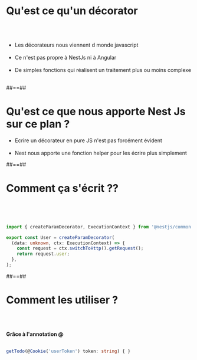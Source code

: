 # Qu'est ce qu'un décorator
<br><br>

- Les décorateurs nous viennent d monde javascript <br><br>
- Ce n'est pas  propre à NestJs ni à Angular <br><br>
- De simples fonctions qui réalisent un traitement plus ou moins complexe <br><br>

##==##

# Qu'est ce que nous apporte Nest Js sur ce plan ?

- Ecrire un décorateur en pure JS n'est pas forcément évident <br><br>
- Nest nous apporte une fonction helper pour les écrire plus simplement

##==##

<!-- .slide: class="with-code inconsolata" -->
# Comment ça s'écrit ??
<br><br>

```typescript

import { createParamDecorator, ExecutionContext } from '@nestjs/common';

export const User = createParamDecorator(
  (data: unknown, ctx: ExecutionContext) => {
    const request = ctx.switchToHttp().getRequest();
    return request.user;
  },
);
```
<!-- .element class="big-code" -->

##==##

<!-- .slide: class="with-code inconsolata" -->
# Comment les utiliser ?
<br><br>

**Grâce à l'annotation @** <br><br>

```typescript
getTodo(@Cookie('userToken') token: string) { }
```
<!-- .element: class="big-code" -->

